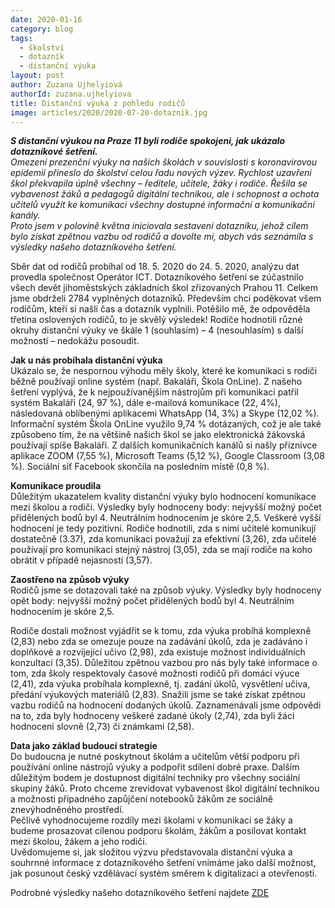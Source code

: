 ```yaml
---
date: 2020-01-16
category: blog
tags: 
  - školství
  - dotazník
  - distanční výuka
layout: post
author: Zuzana Ujhelyiová
authorId: zuzana.ujhelyiova
title: Distanční výuka z pohledu rodičů
image: articles/2020/2020-07-20-dotaznik.jpg
---
```


***S distanční výukou na Praze 11 byli rodiče spokojeni, jak ukázalo dotazníkové šetření.*** <br>
*Omezení prezenční výuky na našich školách v souvislosti s koronavirovou epidemií přineslo do školství celou řadu nových výzev. Rychlost uzavření škol překvapila úplně všechny – ředitele, učitele, žáky i rodiče. Řešila se vybavenost žáků a pedagogů digitální technikou, ale i schopnost a ochota učitelů využít ke komunikaci všechny dostupné informační a komunikační kanály.* <br>
*Proto jsem v polovině května iniciovala sestavení dotazníku, jehož cílem bylo získat zpětnou vazbu od rodičů a dovolte mi, abych vás seznámila s výsledky našeho dotazníkového šetření.*

Sběr dat od rodičů probíhal od 18. 5. 2020 do 24. 5. 2020, analýzu dat provedla společnost Operátor ICT. Dotazníkového šetření se zúčastnilo všech devět jihoměstských základních škol zřizovaných Prahou 11. Celkem jsme obdrželi 2784 vyplněných dotazníků. Především chci poděkovat všem rodičům, kteří si našli čas a dotazník vyplnili. Potěšilo mě, že odpověděla třetina oslovených rodičů, to je skvělý výsledek! Rodiče hodnotili různé okruhy distanční výuky ve škále 1 (souhlasím) – 4 (nesouhlasím) s další možností – nedokážu posoudit.

**Jak u nás probíhala distanční výuka**<br>
Ukázalo se, že nespornou výhodu měly školy, které ke komunikaci s rodiči běžně používají online systém (např. Bakaláři, Škola OnLine). Z našeho šetření vyplývá, že k nejpoužívanějším nástrojům při komunikaci patřil systém Bakaláři (24, 97 %), dále e-mailová komunikace (22, 4%), následovaná oblíbenými aplikacemi WhatsApp (14, 3%) a Skype (12,02 %). Informační systém Škola OnLine využilo 9,74 % dotázaných, což je ale také způsobeno tím, že na většině našich škol se jako elektronická žákovská používají spíše Bakaláři. Z dalších komunikačních kanálů si našly příznivce aplikace ZOOM (7,55 %), Microsoft Teams (5,12 %), Google Classroom (3,08 %). Sociální síť Facebook skončila na posledním místě (0,8 %).

**Komunikace proudila**<br>
Důležitým ukazatelem kvality distanční výuky bylo hodnocení komunikace mezi školou a rodiči. Výsledky byly hodnoceny body: nejvyšší možný počet přidělených bodů byl 4. Neutrálním hodnocením je skóre 2,5. Veškeré vyšší hodnocení je tedy pozitivní.
Rodiče hodnotili, zda s nimi učitelé komunikují dostatečně (3.37), zda komunikaci považují za efektivní (3,26), zda učitelé používají pro komunikaci stejný nástroj (3,05), zda se mají rodiče na koho obrátit v případě nejasností (3,57).

**Zaostřeno na způsob výuky**<br>
Rodičů jsme se dotazovali také na způsob výuky. Výsledky byly hodnoceny opět body: nejvyšší možný počet přidělených bodů byl 4. Neutrálním hodnocením je skóre 2,5. 

Rodiče dostali možnost vyjádřit se k tomu, zda výuka probíhá komplexně (2,83) nebo zda se omezuje pouze na zadávání úkolů, zda je zadáváno i doplňkové a rozvíjející učivo (2,98), zda existuje možnost individuálních konzultací (3,35). Důležitou zpětnou vazbou pro nás byly také informace o tom, zda školy respektovaly časové možnosti rodičů při domácí výuce (2,41), zda výuka probíhala komplexně, tj. zadání úkolů, vysvětlení učiva, předání výukových materiálů (2,83). Snažili jsme se také získat zpětnou vazbu rodičů na hodnocení dodaných úkolů. Zaznamenávali jsme odpovědi na to, zda byly hodnoceny veškeré zadané úkoly (2,74), zda byli žáci hodnoceni slovně (2,73) či známkami (2,58).

**Data jako základ budoucí strategie**<br>
Do budoucna je nutné poskytnout školám a učitelům větší podporu při používání online nástrojů výuky a podpořit sdílení dobré praxe. Dalším důležitým bodem je dostupnost digitální techniky pro všechny sociální skupiny žáků.
Proto chceme zrevidovat vybavenost škol digitální technikou a možnosti případného zapůjčení notebooků žákům ze sociálně znevýhodněného prostředí. <br>
Pečlivě vyhodnocujeme rozdíly mezi školami v komunikaci se žáky a budeme prosazovat cílenou podporu školám, žákům a posilovat kontakt mezi školou, žákem a jeho rodiči. <br>
Uvědomujeme si, jak složitou výzvu představovala distanční výuka a souhrnné informace z dotazníkového šetření vnímáme jako další možnost, jak posunout český vzdělávací systém směrem k digitalizaci a otevřenosti. 

Podrobné výsledky našeho dotazníkového šetření najdete [ZDE]( https://app.powerbi.com/view?r=eyJrIjoiYjBlNmRmNjctZWFlMC00MGQ0LTkwNzUtNzhjYzE3NzM0ZjIyIiwidCI6ImJlMjhmNzFiLTM5MGUtNGQ3ZC1hOTQ4LTk0ZGM3ZGIwMmFlMyIsImMiOjh9&fbclid=IwAR3NwoSL1uL6N-P5CFmI_LX1nuzp8zxVM2Jg5P0XTuAqhTgi_7ytTi9A1bY)

